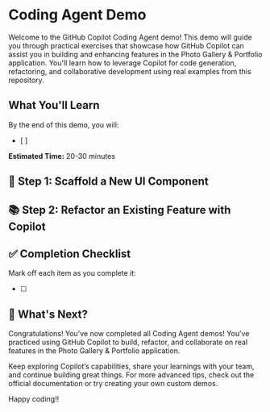 # Coding Agent Demo

Welcome to the GitHub Copilot Coding Agent demo! This demo will guide you through practical exercises that showcase how GitHub Copilot can assist you in building and enhancing features in the Photo Gallery & Portfolio application. You'll learn how to leverage Copilot for code generation, refactoring, and collaborative development using real examples from this repository.

## What You'll Learn
By the end of this demo, you will:
- [ ]

**Estimated Time:** 20-30 minutes

## 🎯 Step 1: Scaffold a New UI Component


## 📚 Step 2: Refactor an Existing Feature with Copilot


## ✅ Completion Checklist

Mark off each item as you complete it:

- [ ]

## 🚀 What's Next?

Congratulations! You've now completed all Coding Agent demos! You’ve practiced using GitHub Copilot to build, refactor, and collaborate on real features in the Photo Gallery & Portfolio application.

Keep exploring Copilot’s capabilities, share your learnings with your team, and continue building great things. For more advanced tips, check out the official documentation or try creating your own custom demos.

Happy coding!!
